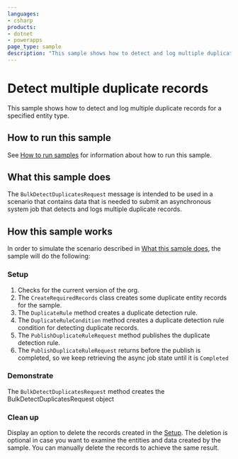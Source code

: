```yaml
---
languages:
- csharp
products:
- dotnet
- powerapps
page_type: sample
description: "This sample shows how to detect and log multiple duplicate records for a specified entity type in Microsoft Dataverse. [SOAP]"
---
```


# Detect multiple duplicate records

This sample shows how to detect and log multiple duplicate records for a specified entity type.

## How to run this sample

See [How to run samples](https://github.com/microsoft/PowerApps-Samples/blob/master/cds/README.md) for information about how to run this sample.

## What this sample does

The `BulkDetectDuplicatesRequest` message is intended to be used in a scenario that contains data that is needed to submit an asynchronous system job that detects and logs multiple duplicate records.

## How this sample works

In order to simulate the scenario described in [What this sample does](#what-this-sample-does), the sample will do the following:

### Setup

1. Checks for the current version of the org.
1. The `CreateRequiredRecords` class creates some duplicate entity records for the sample.
1. The `DuplicateRule` method creates a duplicate detection rule.
1. The  `DuplicateRuleCondition` method creates a duplicate detection rule condition for detecting duplicate records.
1. The `PublishDuplicateRuleRequest` method publishes the duplicate detection rule.
1. The `PublishDuplicateRuleRequest` returns before the publish is completed, so we keep retrieving the async job state until it is `Completed`

### Demonstrate

The `BulkDetectDuplicatesRequest` method creates the BulkDetectDuplicatesRequest object

### Clean up

Display an option to delete the records created in the [Setup](#setup). The deletion is optional in case you want to examine the entities and data created by the sample. You can manually delete the records to achieve the same result.

